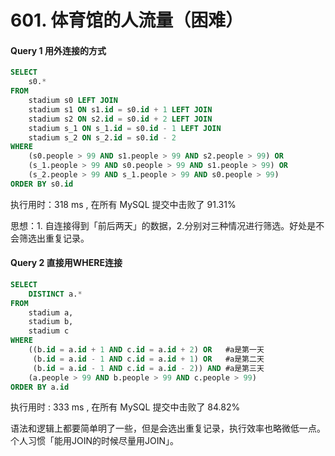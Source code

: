 # 601. 体育馆的人流量（困难）



#### Query 1 用外连接的方式

```sql
SELECT 
    s0.*
FROM
    stadium s0 LEFT JOIN 
    stadium s1 ON s1.id = s0.id + 1 LEFT JOIN
    stadium s2 ON s2.id = s0.id + 2 LEFT JOIN
    stadium s_1 ON s_1.id = s0.id - 1 LEFT JOIN
    stadium s_2 ON s_2.id = s0.id - 2
WHERE
    (s0.people > 99 AND s1.people > 99 AND s2.people > 99) OR
    (s_1.people > 99 AND s0.people > 99 AND s1.people > 99) OR
    (s_2.people > 99 AND s_1.people > 99 AND s0.people > 99)
ORDER BY s0.id
```

执行用时：318 ms , 在所有 MySQL 提交中击败了 91.31%

思想：1. 自连接得到「前后两天」的数据，2.分别对三种情况进行筛选。好处是不会筛选出重复记录。

#### Query 2 直接用WHERE连接

```sql
SELECT 
    DISTINCT a.*
FROM
    stadium a,
    stadium b,
    stadium c
WHERE
    ((b.id = a.id + 1 AND c.id = a.id + 2) OR   #a是第一天
     (b.id = a.id - 1 AND c.id = a.id + 1) OR   #a是第二天
     (b.id = a.id - 1 AND c.id = a.id - 2)) AND #a是第三天
    (a.people > 99 AND b.people > 99 AND c.people > 99)
ORDER BY a.id
```

执行用时 : 333 ms , 在所有 MySQL 提交中击败了 84.82% 

语法和逻辑上都要简单明了一些，但是会选出重复记录，执行效率也略微低一点。个人习惯「能用JOIN的时候尽量用JOIN」。

